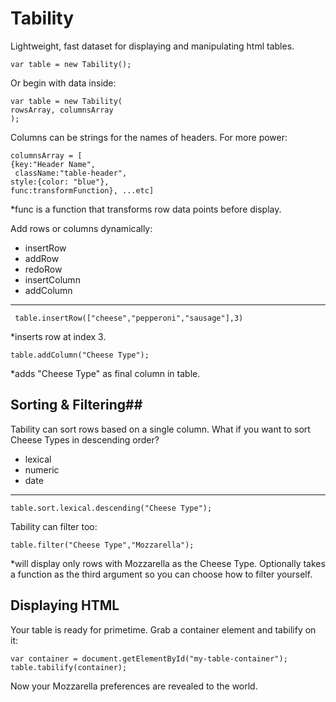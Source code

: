 # Tability
Lightweight, fast dataset for displaying and manipulating html tables.

    var table = new Tability();

Or begin with data inside:

    var table = new Tability(
	rowsArray, columnsArray
    );


Columns can be strings for the names of headers. For more power: 

    columnsArray = [
    {key:"Header Name",
     className:"table-header",
    style:{color: "blue"},
    func:transformFunction}, ...etc]
*func is a function that transforms row data points before display.

Add rows or columns dynamically:
 - insertRow
 - addRow
 - redoRow
 - insertColumn
 - addColumn

   


----------


     table.insertRow(["cheese","pepperoni","sausage"],3)

*inserts row at index 3.

    table.addColumn("Cheese Type");
*adds "Cheese Type" as final column in table.

## Sorting  & Filtering##
Tability can sort rows based on a single column. What if you want to sort Cheese Types in descending order?
 - lexical
 - numeric
 - date

 


----------


    table.sort.lexical.descending("Cheese Type");

 

Tability can filter too:

    table.filter("Cheese Type","Mozzarella");
*will display only rows with Mozzarella as the Cheese Type. Optionally takes a function as the third argument so you can choose how to filter yourself.
## Displaying HTML ##
Your table is ready for primetime. Grab a container element and tabilify on it:

    var container = document.getElementById("my-table-container");
    table.tabilify(container);
Now your Mozzarella preferences are revealed to the world.

